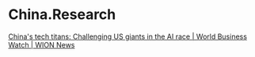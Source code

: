 # China.Research
[China's tech titans: Challenging US giants in the AI race | World Business Watch | WION News](https://youtu.be/_wtdqm4LWMs)

